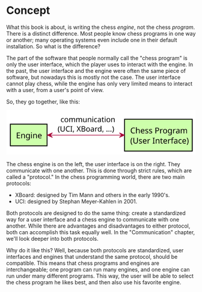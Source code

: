 # Concept

What this book is about, is writing the chess *engine*, not the chess
*program*. There is a distinct difference. Most people know chess programs
in one way or another; many operating systems even include one in their
default installation. So what is the difference?

The part of the software that people normally call the "chess program" is
only the user interface, which the player uses to interact with the engine.
In the past, the user interface and the engine were often the same piece of
software, but nowadays this is mostly not the case. The user interface
cannot play chess, while the engine has only very limited means to interact
with a user, from a user's point of view.

So, they go together, like this:

![](../diagrams/concept.svg)

The chess engine is on the left, the user interface is on the right. They
communicate with one another. This is done through strict rules, which are
called a "protocol." In the chess programming world, there are two main
protocols:

- XBoard: designed by Tim Mann and others in the early 1990's.
- UCI: designed by Stephan Meyer-Kahlen in 2001.

Both protocols are designed to do the same thing: create a standardized way
for a user interface and a chess engine to communicate with one another.
While there are advantages and disadvantages to either protocol, both can
accomplish this task equally well. In the "Communication" chapter, we'll
look deeper into both protocols.

Why do it like this? Well, because both protocols are standardized, user
interfaces and engines that understand the same protocol, should be
compatible. This means that chess programs and engines are interchangeable;
one program can run many engines, and one engine can run under many
different programs. This way, the user will be able to select the chess
program he likes best, and then also use his favorite engine.